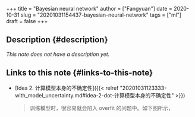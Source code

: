 +++
title = "Bayesian neural network"
author = ["Fangyuan"]
date = 2020-10-31
slug = "20201031154437-bayesian-neural-network"
tags = ["ml"]
draft = false
+++

## Description {#description}

_This note does not have a description yet._


## Links to this note {#links-to-this-note}

-   [Idea 2. 计算模型本身的不确定性]({{< relref "20201031123333-with_model_uncertainty.md#idea-2-dot-计算模型本身的不确定性" >}})

    > 训练模型时，很容易就会陷入 overfit 的问题中。如下图所示，
